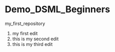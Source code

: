 # Demo_DSML_Beginners
 my_first_repository
1. my first edit
2. this is my second edit
3. this is my third edit